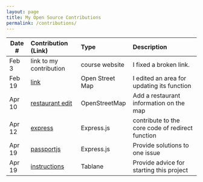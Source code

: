 ```yaml
---
layout: page
title: My Open Source Contributions
permalink: /contributions/
---
```


<!--
Type of the contribution should be "Wikipedia edit", "OpenStreet Map feature", "Documentation", "Course website", "Blog",
"Browser Add-on", etc.

The description should include a brief summary of what you did.

The link should bring us to a public page that shows your contribution. 

Replace the first row with your own contribution. 

-->





| Date #       | Contribution (Link)  | Type  | Description |
|---|:---|:---|:---|
| Feb 3   | link to my contribution    | course website    |   I fixed a broken link.    |
|  Feb 19   |  [link](https://www.openstreetmap.org/changeset/132771884)  |  Open Street Map   |  I edited an area for updating its function    |
|   Apr 10  |  [restaurant edit](https://www.openstreetmap.org/changeset/134918378)   | OpenStreetMap    |   Add a restaurant information on the map  |
|   Apr 12   | [express](https://github.com/expressjs/express/pull/5167) | Express.js | contribute to the core code of redirect function |
| Apr 19     | [passportjs](https://github.com/expressjs/session/issues/936) | Express.js | Provide solutions to one issue |
| Apr 19 | [instructions](https://github.com/Tablane/tablane/issues/36) | Tablane | Provide advice for starting this project |
